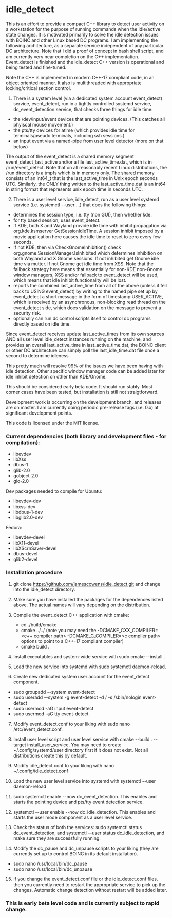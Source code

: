 # idle_detect

This is an effort to provide a compact C++ library to detect user activity on a workstation for the purpose of running commands when the idle/active state changes. It is motivated primarily to solve the idle detection issues with BOINC and other Linux based DC programs. I am implementing the following architecture, as a separate service independent of any particular DC architecture. Note that I did a proof of concept in bash shell script, and am currently very near completion on the C++ implementation. Event_detect is finished and the idle_detect C++ version is operational and being tested and fine-tuned.

Note the C++ is implemented in modern C++-17 compliant code, in an object oriented manner. It also is multithreaded with appropriate locking/critical section control.

1. There is a system level (via a dedicated system account event_detect) service, event_detect, run in a tightly controlled systemd service, dc_event_detection.service, that checks three things for idle time:
 - the /dev/input/event devices that are pointing devices. (This catches all phyiscal mouse movement.)
 - the pts/tty devices for atime (which provides idle time for terminals/pseudo terminals, including ssh sessions.)
 - an input event via a named-pipe from user level detector (more on that below)

The output of the event_detect is a shared memory segment event_detect_last_active and/or a file last_active_time.dat, which is in /run/event_detect. Note that on all reasonably recent Linux distributions, the /run directory is a tmpfs which is in memory only. The shared memory consists of an int64_t that is the last_active_time in Unix epoch seconds UTC. Similarly, the ONLY thing written to the last_active_time.dat is an int64 in string format that represents unix epoch time in seconds UTC.

2. There is a user level service, idle_detect, run as a user level systemd service (i.e. systemctl --user ...) that does the following things:
 - determines the session type, i.e. tty (non GUI), then whether kde.
 - for tty based session, uses event_detect.
 - If KDE, both X and Wayland provide idle time with inhibit propagation via org.kde.ksmserver GetSessionIdleTime. A session inhibit imposed by a movie application here causes the idle time to reset to zero every few seconds.
 - If not KDE, then via CheckGnomeInhibition() check org.gnome.SessionManager.IsInhibited which determines inhibition on both Wayland and X Gnome sessions. If not inhibited get Gnome idle time via mutter. If not Gnome get idle time from
XSS. Note that the fallback strategy here means that essentially for non-KDE non-Gnome window managers, XSS and/or fallback to event_detect will be used, which means that idle inhibit functionality will be lost.
 - reports the combined last_active_time from all of the above (unless it fell back to USING event_detect) by writing to the named pipe set up by event_detect a short message in the form of timestamp:USER_ACTIVE, which is received by an asynchronous, non-blocking read thread on the event_detect side, which does validation on the message to prevent a security risk.
 - optionally can run dc control scripts itself to control dc programs directly based on idle time.

Since event_detect receives update last_active_times from its own sources AND all user level idle_detect instances running on the machine, and provides an overall last_active_time in last_active_time.dat, the BOINC client or other DC architecture can simply poll the last_idle_time.dat file once a second to determine idleness.

This pretty much will resolve 99% of the issues we have been having with idle detection. Other specific window manager code can be added later for idle inhibit detection on other than KDE/Gnome.

This should be considered early beta code. It should run stably. Most corner cases have been tested, but installation is still not straigtforward.

Development work is occurring on the development branch, and releases are on master. I am currently doing periodic pre-release tags (i.e. 0.x) at significant development points.

This code is licensed under the MIT license.

### Current dependencies (both library and development files - for compilation):
 - libevdev
 - libXss
 - dbus-1
 - glib-2.0
 - gobject-2.0
 - gio-2.0

Dev packages needed to compile for
Ubuntu:
 - libevdev-dev
 - libxss-dev
 - libdbus-1-dev
 - libglib2.0-dev

Fedora:
 - libevdev-devel
 - libX11-devel
 - libXScrnSaver-devel
 - dbus-devel
 - glib2-devel

### Installation procedure

1. git clone https://github.com/jamescowens/idle_detect.git and change into the idle_detect directory.

2. Make sure you have installed the packages for the dependences listed above. The actual names will vary depending on the distribution.

3. Compile the event_detect C++ application with cmake:
    - cd ./build/cmake
    - cmake ../../ (note you may need the -DCMAKE_CXX_COMPILER=\<c++ compiler path\> -DCMAKE_C_COMPILER=\<c compiler path\> options to point to a C++-17 compliant compiler)
    - cmake build .

4. Install executables and system-wide service with sudo cmake --install .

5. Load the new service into systemd with sudo systemctl daemon-reload.

6. Create new dedicated system user account for the event_detect component.
 - sudo groupadd --system event-detect
 - sudo useradd --system -g event-detect -d / -s /sbin/nologin event-detect
 - sudo usermod -aG input event-detect
 - sudo usermod -aG tty event-detect

7. Modify event_detect.conf to your liking with sudo nano /etc/event_detect.conf.

8. Install user level script and user level service with cmake --build . --target install_user_service. You may need to create ~/.config/systemd/user directory first if it does not exist. Not all distributions create this by default.

9. Modify idle_detect.conf to your liking with nano ~/.config/idle_detect.conf

10. Load the new user level service into systemd with systemctl --user daemon-reload

11. sudo systemctl enable --now dc_event_detection. This enables and starts the pointing device and pts/tty event detection service.

12. systemctl --user enable --now dc_idle_detection. This enables and starts the user mode component as a user level service.

13. Check the status of both the services: sudo systemctl status dc_event_detection, and systemctl --user status dc_idle_detection, and make sure they are successfully running.

14. Modify the dc_pause and dc_unpause scripts to your liking (they are currently set up to control BOINC in its default installation).
- sudo nano /usr/local/bin/dc_pause
- sudo nano /usr/local/bin/dc_unpause

15. If you change the event_detect.conf file or the idle_detect.conf files, then you currently need to restart the appropriate service to pick up the changes. Automatic change detection without restart will be added later.

### This is early beta level code and is currently subject to rapid change.
